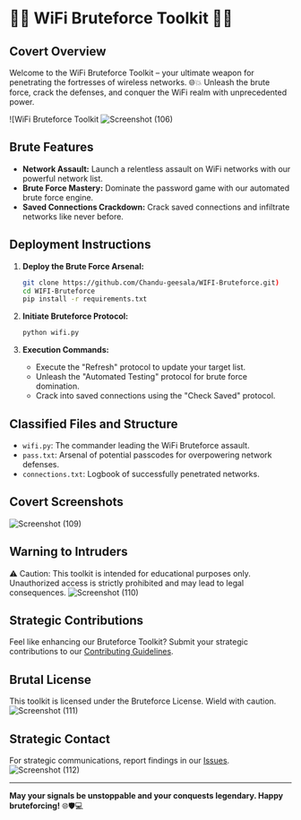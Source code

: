 # 🐱‍💻 WiFi Bruteforce Toolkit 🛜💥

## Covert Overview
Welcome to the WiFi Bruteforce Toolkit – your ultimate weapon for penetrating the fortresses of wireless networks. 🌐💥 Unleash the brute force, crack the defenses, and conquer the WiFi realm with unprecedented power.

![WiFi Bruteforce Toolkit
![Screenshot (106)](https://github.com/Chandu-geesala/WIFI-Bruteforce/assets/157142327/99f6e5f1-bb9a-42c2-91ad-d5c7c7a3c333)



## Brute Features
- **Network Assault:** Launch a relentless assault on WiFi networks with our powerful network list.
- **Brute Force Mastery:** Dominate the password game with our automated brute force engine.
- **Saved Connections Crackdown:** Crack saved connections and infiltrate networks like never before.

## Deployment Instructions
1. **Deploy the Brute Force Arsenal:**
    ```bash
    git clone https://github.com/Chandu-geesala/WIFI-Bruteforce.git)
    cd WIFI-Bruteforce
    pip install -r requirements.txt
    ```

2. **Initiate Bruteforce Protocol:**
    ```bash
    python wifi.py
    ```

3. **Execution Commands:**
    - Execute the "Refresh" protocol to update your target list.
    - Unleash the "Automated Testing" protocol for brute force domination.
    - Crack into saved connections using the "Check Saved" protocol.

## Classified Files and Structure
- `wifi.py`: The commander leading the WiFi Bruteforce assault.
- `pass.txt`: Arsenal of potential passcodes for overpowering network defenses.
- `connections.txt`: Logbook of successfully penetrated networks.

## Covert Screenshots
![Screenshot (109)](https://github.com/Chandu-geesala/WIFI-Bruteforce/assets/157142327/9ca05869-7270-4c4b-82f6-f7862ac5c440)


## Warning to Intruders
⚠️ Caution: This toolkit is intended for educational purposes only. Unauthorized access is strictly prohibited and may lead to legal consequences.
![Screenshot (110)](https://github.com/Chandu-geesala/WIFI-Bruteforce/assets/157142327/639be6d6-f443-42eb-8a39-d99aaf03fdd4)

## Strategic Contributions
Feel like enhancing our Bruteforce Toolkit? Submit your strategic contributions to our [Contributing Guidelines](CONTRIBUTING.md).

## Brutal License
This toolkit is licensed under the Bruteforce License. Wield with caution.
![Screenshot (111)](https://github.com/Chandu-geesala/WIFI-Bruteforce/assets/157142327/dcd80b3b-a07b-4505-8226-db3bc01d7233)

## Strategic Contact
For strategic communications, report findings in our [Issues](https://github.com/Chandu-geesala/WIFI-Bruteforce/issues).
![Screenshot (112)](https://github.com/Chandu-geesala/WIFI-Bruteforce/assets/157142327/0dda9efd-0dd0-42d7-b185-c282fe5ec61d)

---

**May your signals be unstoppable and your conquests legendary. Happy bruteforcing!** 🌐🛡️💻
